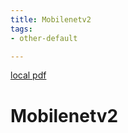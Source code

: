 ```yaml
---
title: Mobilenetv2
tags:
- other-default

---
```


[local pdf](../../../pdfs/mobileNetV2.pdf)

# Mobilenetv2
